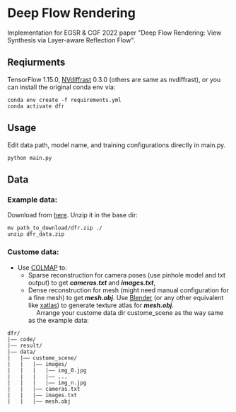 # Deep Flow Rendering

Implementation for EGSR &amp; CGF 2022 paper "Deep Flow Rendering: View Synthesis via Layer-aware Reflection Flow".

## Reqiurments
TensorFlow 1.15.0, [NVdiffrast](https://github.com/NVlabs/nvdiffrast) 0.3.0 (others are same as nvdiffrast), or you can install the original conda env via:
``` 
conda env create -f requirements.yml
conda activate dfr
```


## Usage
Edit data path, model name, and training configurations directly in main.py.
```
python main.py
```

## Data
### Example data: 
Download from [here](https://github.com/turandai/dfr).
Unzip it in the base dir:
``` 
mv path_to_download/dfr.zip ./
unzip dfr_data.zip 
```
### Custome data: 
* Use [COLMAP](https://github.com/colmap/colmap) to:
  * Sparse reconstruction for camera poses (use pinhole model and txt output) to get _**cameras.txt**_ and _**images.txt**_,
  * Dense reconstruction for mesh (might need manual configuration for a fine mesh) to get _**mesh.obj**_.
Use [Blender](https://www.blender.org/) (or any other equivalent like [xatlas](https://github.com/jpcy/xatlas)) to generate texture atlas for _**mesh.obj**_.
</br>&emsp;  Arrange your custome data dir custome_scene as the way same as the example data:
``` 
dfr/
|—— code/
|—— result/
|—— data/
|   |—— custome_scene/
|   |   |—— images/
|   |   |   |—— img_0.jpg
|   |   |   |—— ...
|   |   |   |—— img_n.jpg
|   |   |—— cameras.txt
|   |   |—— images.txt
|   |   |—— mesh.obj
```
